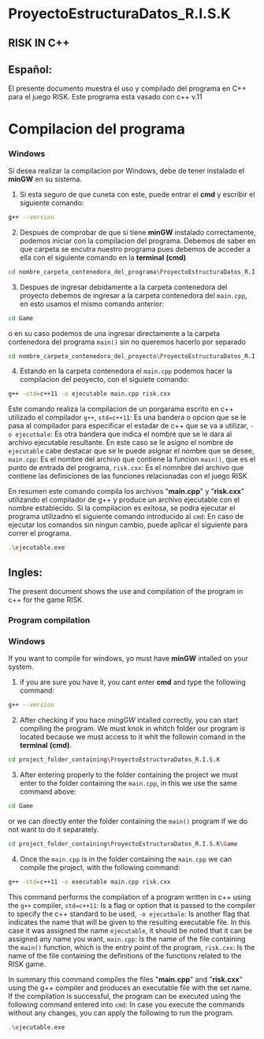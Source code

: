 # ProyectoEstructuraDatos_R.I.S.K

## RISK IN C++

## Español:

El presente documento muestra el uso y compilado del programa en C++ para el juego RISK.
Este programa esta vasado con c++ v.11

# Compilacion del programa
### Windows
Si desea realizar la compilacion por Windows, debe de tener instalado el **minGW** en su sistema.
1.  Si esta seguro de que cuneta con este, puede entrar el **cmd** y escribir el siguiente comando:
```sh
g++ --version
```
2.   Despues de comprobar de que si tiene **minGW** instalado correctamente, podemos iniciar con la compilacion del programa.
Debemos de saber en que carpeta se encutra nuestro programa pues debemos de acceder a ella  con el siguiente comando en la **terminal** **(cmd)**
```sh
cd nombre_carpeta_contenedora_del_programa\ProyectoEstructuraDatos_R.I.S.K
```
3. Despues de ingresar debidamente a la carpeta contenedora del proyecto debemos de ingresar a la carpeta contenedora del `main.cpp`, en esto usamos el mismo comando anterior:
```sh
cd Game
```
o en su caso podemos de una ingresar directamente a la carpeta contenedora del programa `main()` sin no queremos hacerlo por separado
```sh
cd nombre_carpeta_contenedora_del_proyecto\ProyectoEstructuraDatos_R.I.S.K\Game
```

4. Estando en la carpeta contenedora el `main.cpp` podemos hacer la compilacion del peoyecto, con el siguiete comando:
```sh
g++ -std=c++11 -o ejecutable main.cpp risk.cxx
```
Este comando realiza la compilacion de un porgarama escrito en c++ utilizado el compilador `g++`, `std=c++11`: Es una bandera o opcion que se le pasa al compilador para especificar el estadar de c++ que se va a utilizar, `-o ejecutbale`: Es otra bandera que indica el nombre que se le dara al archivo ejecutable resultante. En este caso se le asigno el nombre de `ejecutable` cabe destacar que se le puede asignar el nombre que se desee, `main.cpp`: Es el nombre del archivo que contiene la funcion `main()`, que es el punto de entrada del programa, `risk.cxx`: Es el nomnbre del archivo que contiene las definiciones de las funciones relacionadas con el juego RISK

En resumen este comando compila los archivos "**main.cpp**" y "**risk.cxx**" utilizando el compilador de g++ y produce un archivo ejecutable con el nombre establecido. Si la compilacion es exitosa, se podra ejecutar el programa utilizadno el siguiente comando introducido al `cmd`:
En caso de ejecutar los comandos sin ningun cambio, puede aplicar el siguiente para correr el programa.
```sh
.\ejecutable.exe
```

## Ingles:

The present document shows the use and compilation of the program in c++ for the game RISK.

### Program compilation
### Windows
If you want to compile for windows, yo must have **minGW** intalled on your system.
1. if you are sure you have it, you cant enter **cmd** and type the following command:
```sh
g++ --version
```
2. After checking if you hace *mingGW* intalled correctly, you can start compiling the program.
We must knok in whitch folder our program is located because we must access to it whit the followin comand in the **terminal** **(cmd)**.
```sh
cd project_folder_containing\ProyectoEstructuraDatos_R.I.S.K
```
3. After entering properly to the folder containing the project we must enter to the folder containing the `main.cpp`, in this we use the same command above:
```sh
cd Game
```
or we can directly enter the folder containing the `main()` program if we do not want to do it separately.
```sh
cd project_folder_containing\ProyectoEstructuraDatos_R.I.S.K\Game
```
4. Once the `main.cpp` is in the folder containing the `main.cpp` we can compile the project, with the following command:
```sh
g++ -std=c++11 -o executable main.cpp risk.cxx
```
This command performs the compilation of a program written in c++ using the `g++` compiler, `std=c++11`: Is a flag or option that is passed to the compiler to specify the c++ standard to be used, `-o ejecutbale`: Is another flag that indicates the name that will be given to the resulting executable file. In this case it was assigned the name `ejecutable`, it should be noted that it can be assigned any name you want, `main.cpp`: Is the name of the file containing the `main()` function, which is the entry point of the program, `risk.cxx`: Is the name of the file containing the definitions of the functions related to the RISK game.

In summary this command compiles the files "**main.cpp**" and "**risk.cxx**" using the g++ compiler and produces an executable file with the set name. If the compilation is successful, the program can be executed using the following command entered into `cmd`:
In case you execute the commands without any changes, you can apply the following to run the program.
```sh
.\ejecutable.exe
```